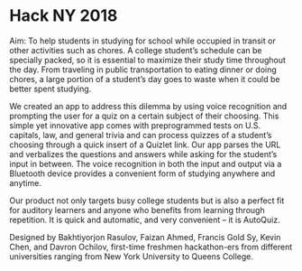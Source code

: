 # Hack NY 2018
Aim: To help students in studying for school while occupied in transit or other activities such as chores. A college student’s schedule can be specially packed, so it is essential to maximize their study time throughout the day. From traveling in public transportation to eating dinner or doing chores, a large portion of a student’s day goes to waste when it could be better spent studying.

We created an app to address this dilemma by using voice recognition and prompting the user for a quiz on a certain subject of their choosing. This simple yet innovative app comes with preprogrammed tests on U.S. capitals, law, and general trivia and can process quizzes of a student’s choosing through a quick insert of a Quizlet link. Our app parses the URL and verbalizes the questions and answers while asking for the student’s input in between. The voice recognition in both the input and output via a Bluetooth device provides a convenient form of studying anywhere and anytime.

Our product not only targets busy college students but is also a perfect fit for auditory learners and anyone who benefits from learning through repetition. It is quick and automatic, and very convenient – it is AutoQuiz.

Designed by Bakhtiyorjon Rasulov, Faizan Ahmed, Francis Gold Sy, Kevin Chen, and Davron Ochilov, first-time freshmen hackathon-ers from different universities ranging from New York University to Queens College.
